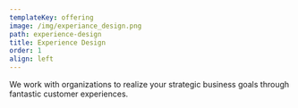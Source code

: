 ```yaml
---
templateKey: offering
image: /img/experiance_design.png
path: experience-design
title: Experience Design
order: 1
align: left
---
```


We work with organizations to realize your strategic business goals through fantastic customer experiences.
